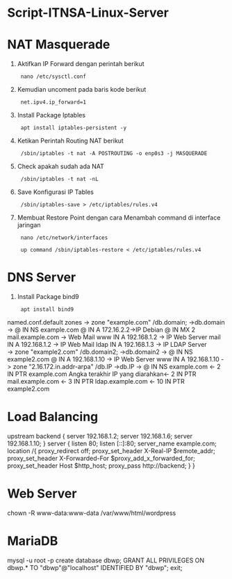 # Script-ITNSA-Linux-Server
# NAT Masquerade
1. Aktifkan IP Forward dengan perintah berikut

		nano /etc/sysctl.conf

2. Kemudian uncoment pada baris kode berikut

		net.ipv4.ip_forward=1
	
3. Install Package Iptables
	
		apt install iptables-persistent -y

4. Ketikan Perintah Routing NAT berikut
	
		/sbin/iptables -t nat -A POSTROUTING -o enp0s3 -j MASQUERADE

5. Check apakah sudah ada NAT

		/sbin/iptables -t nat -nL
		
6. Save Konfigurasi IP Tables

		/sbin/iptables-save > /etc/iptables/rules.v4

7. Membuat Restore Point dengan cara Menambah command di interface jaringan 

		nano /etc/network/interfaces
		
		up command /sbin/iptables-restore < /etc/iptables/rules.v4


# DNS Server
1. Install Package bind9

		apt install bind9


named.conf.default zones
-> zone "example.com"
		/db.domain;   ->db.domain
				-> @	IN	NS	example.com
				   @	IN	A	172.16.2.2->IP Debian
				   @	IN	MX	2	mail.example.com -> Web Mail
				   www	IN	A	192.168.1.2 -> IP Web Server
				   mail	IN	A	192.168.1.2 -> IP Web Mail
				   ldap	IN	A	192.168.1.3 -> IP LDAP Server	
-> zone "example2.com"
		/db.domain2;  ->db.domain2
				-> @	IN	NS	example2.com
				   @	IN	A	192.168.1.10 -> IP Web Server
				   www	IN	A	192.168.1.10
-> zone	"2.16.172.in.addr-arpa"
		/db.IP	      ->db.IP
			        -> @	IN	NS	example.com
				<- 2	IN	PTR	example.com
Angka terakhir IP yang diarahkan<- 2	IN	PTR	mail.example.com
				<- 3	IN	PTR	ldap.example.com
				<- 10	IN	PTR	example2.com  
# Load Balancing
upstream backend {
	server 192.168.1.2;
	server 192.168.1.6;
	server 192.168.1.10;
}
	server {
	listen 80;
	listen [::]:80;
	server_name example.com;
	location /{
		proxy_redirect off;
		proxy_set_header X-Real-IP $remote_addr;
		proxy_set_header X-Forwarded-For $proxy_add_x_forwarded_for;
		proxy_set_header Host $http_host;
		proxy_pass	http://backend;
	}
}

# Web Server

chown -R www-data:www-data /var/www/html/wordpress


# MariaDB
mysql -u root -p
create database dbwp;
GRANT ALL PRIVILEGES ON dbwp.* TO "dbwp"@"localhost" IDENTIFIED BY "dbwp";
exit;

